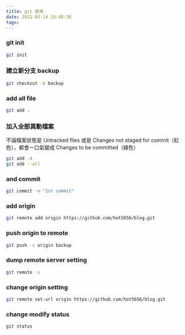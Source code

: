 ```yaml
---
title: git 使用
date: 2021-03-14 15:48:38
tags:
---
```


### git init
``` bash
git init
```

### 建立新分支 backup
``` bash
git checkout -b backup
```

### add all file
``` bash
git add .
```

### 加入全部異動檔案
不論檔案狀態是 Untracked files 或是 Changes not staged for commit（紅色），都會一口氣變成 Changes to be committed（綠色）
``` bash
git add -A
git add --all 
```

### and commit
``` bash
git commit -m "1st commit"
```

### add origin
``` bash
git remote add origin https://github.com/hot5656/blog.git
```

### push origin to remote
``` bash
git push -u origin backup
```

### dump remote server setting
``` bash
git remote -v
```

### change origin setting
``` bash
git remote set-url origin https://github.com/hot5656/blog.git
```

### change modify status
```
git status
```




